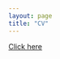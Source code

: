 ```yaml
--- 
layout: page
title: "CV"
--- 
```


[Click here](file:///C:/Users/11322929/Downloads/CV_Rishikesh.pdf)
